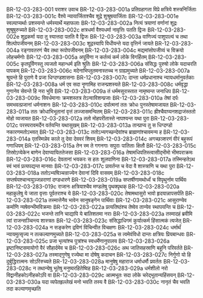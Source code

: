 BR-12-03-283-001	पराशर उवाच
BR-12-03-283-001a	प्रतिग्रहागता विप्रे क्षत्रिये शस्त्रनिर्जिताः
BR-12-03-283-001c	वैश्ये न्यायार्जिताश्चैव शूद्रे शुश्रूषयार्जिताः
BR-12-03-283-001e	स्वल्पाप्यर्थाः प्रशस्यन्ते धर्मस्यार्थे महाफलाः
BR-12-03-283-002a	नित्यं त्रयाणां वर्णानां शूद्रः शुश्रूषुरुच्यते
BR-12-03-283-002c	क्षत्रधर्मा वैश्यधर्मा नावृत्तिः पतति द्विजः
BR-12-03-283-002e	शूद्रकर्मा यदा तु स्यात्तदा पतति वै द्विजः
BR-12-03-283-003a	वाणिज्यं पाशुपाल्यं च तथा शिल्पोपजीवनम्
BR-12-03-283-003c	शूद्रस्यापि विधीयन्ते यदा वृत्तिर्न जायते
BR-12-03-283-004a	रङ्गावतरणं चैव तथा रूपोपजीवनम्
BR-12-03-283-004c	मद्यमांसोपजीव्यं च विक्रयो लोहचर्मणोः
BR-12-03-283-005a	अपूर्विणा न कर्तव्यं कर्म लोके विगर्हितम्
BR-12-03-283-005c	कृतपूर्विणस्तु त्यजतो महान्धर्म इति श्रुतिः
BR-12-03-283-006a	संसिद्धः पुरुषो लोके यदाचरति पापकम्
BR-12-03-283-006c	मदेनाभिप्लुतमनास्तच्च न ग्राह्यमुच्यते
BR-12-03-283-007a	श्रूयन्ते हि पुराणे वै प्रजा धिग्दण्डशासनाः
BR-12-03-283-007c	दान्ता धर्मप्रधानाश्च न्यायधर्मानुवर्तकाः
BR-12-03-283-008a	धर्म एव सदा नॄणामिह राजन्प्रशस्यते
BR-12-03-283-008c	धर्मवृद्धा गुणानेव सेवन्ते हि नरा भुवि
BR-12-03-283-009a	तं धर्ममसुरास्तात नामृष्यन्त जनाधिप
BR-12-03-283-009c	विवर्धमानाः क्रमशस्तत्र तेऽन्वाविशन्प्रजाः
BR-12-03-283-010a	तेषां दर्पः समभवत्प्रजानां धर्मनाशनः
BR-12-03-283-010c	दर्पात्मनां ततः क्रोधः पुनस्तेषामजायत
BR-12-03-283-011a	ततः क्रोधाभिभूतानां वृत्तं लज्जासमन्वितम्
BR-12-03-283-011c	ह्रीश्चैवाप्यनशद्राजंस्ततो मोहो व्यजायत
BR-12-03-283-012a	ततो मोहपरीतास्ते नापश्यन्त यथा पुरा
BR-12-03-283-012c	परस्परावमर्देन वर्तयन्ति यथासुखम्
BR-12-03-283-013a	तान्प्राप्य तु स धिग्दण्डो नकारणमतोऽभवत्
BR-12-03-283-013c	ततोऽभ्यगच्छन्देवांश्च ब्राह्मणांश्चावमन्य ह
BR-12-03-283-014a	एतस्मिन्नेव काले तु देवा देववरं शिवम्
BR-12-03-283-014c	अगच्छञ्शरणं वीरं बहुरूपं गणाधिपम्
BR-12-03-283-015a	तेन स्म ते गगनगाः सपुराः पातिताः क्षितौ
BR-12-03-283-015c	तिस्रोऽप्येकेन बाणेन देवाप्यायिततेजसा
BR-12-03-283-016a	तेषामधिपतिस्त्वासीद्भीमो भीमपराक्रमः
BR-12-03-283-016c	देवतानां भयकरः स हतः शूलपाणिना
BR-12-03-283-017a	तस्मिन्हतेऽथ स्वं भावं प्रत्यपद्यन्त मानवाः
BR-12-03-283-017c	प्रावर्तन्त च वेदा वै शास्त्राणि च यथा पुरा
BR-12-03-283-018a	ततोऽभ्यषिञ्चन्राज्येन देवानां दिवि वासवम्
BR-12-03-283-018c	सप्तर्षयश्चान्वयुञ्जन्नराणां दण्डधारणे
BR-12-03-283-019a	सप्तर्षीणामथोर्ध्वं च विपृथुर्नाम पार्थिवः
BR-12-03-283-019c	राजानः क्षत्रियाश्चैव मण्डलेषु पृथक्पृथक्
BR-12-03-283-020a	महाकुलेषु ये जाता वृत्ताः पूर्वतराश्च ये
BR-12-03-283-020c	तेषामथासुरो भावो हृदयान्नापसर्पति
BR-12-03-283-021a	तस्मात्तेनैव भावेन सानुषङ्गेन पार्थिवाः
BR-12-03-283-021c	आसुराण्येव कर्माणि न्यषेवन्भीमविक्रमाः
BR-12-03-283-022a	प्रत्यतिष्ठंश्च तेष्वेव तान्येव स्थापयन्ति च
BR-12-03-283-022c	भजन्ते तानि चाद्यापि ये बालिशतमा नराः
BR-12-03-283-023a	तस्मादहं ब्रवीमि त्वां राजन्सञ्चिन्त्य शास्त्रतः
BR-12-03-283-023c	संसिद्धाधिगमं कुर्यात्कर्म हिंसात्मकं त्यजेत्
BR-12-03-283-024a	न सङ्करेण द्रविणं विचिन्वीत विचक्षणः
BR-12-03-283-024c	धर्मार्थं न्यायमुत्सृज्य न तत्कल्याणमुच्यते
BR-12-03-283-025a	स त्वमेवंविधो दान्तः क्षत्रियः प्रियबान्धवः
BR-12-03-283-025c	प्रजा भृत्यांश्च पुत्रांश्च स्वधर्मेणानुपालय
BR-12-03-283-026a	इष्टानिष्टसमायोगो वैरं सौहार्दमेव च
BR-12-03-283-026c	अथ जातिसहस्राणि बहूनि परिवर्तते
BR-12-03-283-027a	तस्माद्गुणेषु रज्येथा मा दोषेषु कदाचन
BR-12-03-283-027c	निर्गुणो यो हि दुर्बुद्धिरात्मनः सोऽरिरुच्यते
BR-12-03-283-028a	मानुषेषु महाराज धर्माधर्मौ प्रवर्ततः
BR-12-03-283-028c	न तथान्येषु भूतेषु मनुष्यरहितेष्विह
BR-12-03-283-029a	धर्मशीलो नरो विद्वानीहकोऽनीहकोऽपि वा
BR-12-03-283-029c	आत्मभूतः सदा लोके चरेद्भूतान्यहिंसयन्
BR-12-03-283-030a	यदा व्यपेतहृल्लेखं मनो भवति तस्य वै
BR-12-03-283-030c	नानृतं चैव भवति तदा कल्याणमृच्छति

